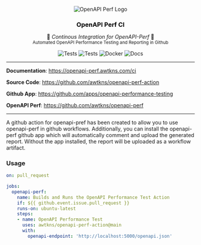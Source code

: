 <p align="center">
  <img src="https://openapi-perf.awtkns.com/assets/logo-light.png" alt="OpenAPI Perf Logo" />
</p>
<h3 align="center" style="margin-bottom: 0; color: black"><strong>OpenAPI Perf CI</strong></h3>
<p align="center">
  👷 <em> Continous Integration for OpenAPI-Perf </em> 👷</br>
  <sub>Automated OpenAPI Performance Testing and Reporting in Github</sub>
</p>
<p align="center">
<img alt="Tests" src="https://github.com/awtkns/openapi-perf/workflows/Tests/badge.svg" />
<img alt="Tests" src="https://github.com/awtkns/openapi-perf-action/actions/workflows/integration.yml/badge.svg" />
<img alt="Docker" src="https://github.com/awtkns/openapi-perf-action/actions/workflows/docker-publish.yml/badge.svg" />
<img alt="Docs" src="https://github.com/awtkns/fastapi-crudrouter/workflows/docs/badge.svg" />
</p>

---

**Documentation**: <a href="https://openapi-perf.awtkns.com/ci" target="_blank">https://openapi-perf.awtkns.com/ci</a>

**Source Code**: <a href="https://github.com/awtkns/openapi-perf-action" target="_blank">https://github.com/awtkns/openapi-perf-action</a>

**Github App**: <a href="https://github.com/apps/openapi-performance-testing" target="_blank">https://github.com/apps/openapi-performance-testing</a>

**OpenAPI Perf**: <a href="https://github.com/awtkns/openapi-perf" target="_blank">https://github.com/awtkns/openapi-perf</a>

---

A github action for openapi-pref has been created to allow you to use openapi-perf in github workflows. Additionally, you can install the openapi-perf github app which will automatically comment and upload the generated report. Without the app installed, the report will be uploaded as a workflow artifact.

### Usage
```yaml
on: pull_request

jobs:
  openapi-perf:
    name: Builds and Runs the OpenAPI Performance Test Action
    if: ${{ github.event.issue.pull_request }}
    runs-on: ubuntu-latest
    steps:
    - name: OpenAPI Performance Test
      uses: awtkns/openapi-perf-action@main
      with:
        openapi-endpoint: 'http://localhost:5000/openapi.json'
```
